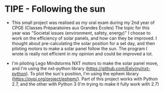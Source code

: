 # TIPE - Following the sun

* This small project was realised as my oral exam during my 2nd year of CPGE (Classes Préparatoires aux Grandes Écoles)
The topic for this year was "Societal issues (environment, safety, energy)"
I choose to work on the efficiency of solar panels, and how can they be improved.
I thought about pre-calculating the solar position for a set day, and then piloting motors to make a solar panel follow the sun.
The program I wrote is really not efficient in my opinion and could be improved a lot.

* I'm piloting Lego Mindstorms NXT motors to make the solar panel move, and I'm using the nxt-python library (https://github.com/Eelviny/nxt-python). To plot the sun's position, I'm using the ephem library (https://pypi.org/project/ephem/). Part of this project works with Python 2.7, and the other with Python 3 (I'm trying to make it fully work with 2.7)
